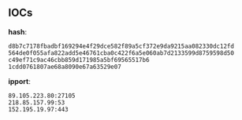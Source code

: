 
## IOCs

__hash__:

```text
d8b7c7178fbadbf169294e4f29dce582f89a5cf372e9da9215aa082330dc12fd
564de0f055afa822add5e46761cba0c422f6a5e060ab7d2133599d8759598d50
c49ef71c9ac46cbb859d171985a5bf69565517b6
1cdd0761807ae68a8090e67a63529e07
```
__ipport__:

```text
89.105.223.80:27105
218.85.157.99:53
152.195.19.97:443
```